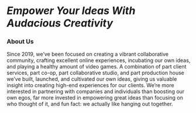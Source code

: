 # *Empower Your Ideas With Audacious Creativity*

### About Us

Since 2019, we’ve been focused on creating a vibrant collaborative community, crafting excellent online experiences, incubating our own ideas, and playing a healthy amount of video games. A combination of part client services, part co-op, part collaborative studio, and part production house we’ve built, launched, and cultivated our own ideas, giving us valuable insight into creating high-end experiences for our clients. We’re more interested in partnering with companies and individuals than boosting our own egos, far more invested in empowering great ideas than focusing on who thought of it, and fun fact: we actually like hanging out together.

